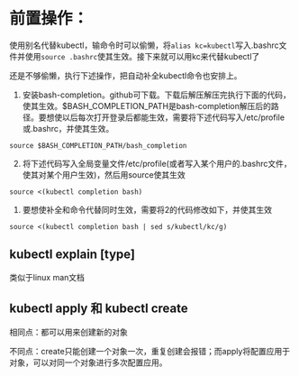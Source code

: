 # 前置操作：

使用别名代替kubectl，输命令时可以偷懒，将```alias kc=kubectl```写入.bashrc文件并使用```source .bashrc```使其生效。接下来就可以用kc来代替kubectl了

还是不够偷懒，执行下述操作，把自动补全kubectl命令也安排上。
1. 安装bash-completion。github可下载。下载后解压解压完执行下面的代码，使其生效。$BASH_COMPLETION_PATH是bash-completion解压后的路径。要想使以后每次打开登录后都能生效，需要将下述代码写入/etc/profile或.bashrc，并使其生效。
```shell
source $BASH_COMPLETION_PATH/bash_completion
```
2. 将下述代码写入全局变量文件/etc/profile(或者写入某个用户的.bashrc文件，使其对某个用户生效)，然后用source使其生效
```shell
source <(kubectl completion bash)
```
1. 要想使补全和命令代替同时生效，需要将2的代码修改如下，并使其生效
```shell
source <(kubectl completion bash | sed s/kubectl/kc/g) 
```

## kubectl explain [type]
类似于linux man文档

## kubectl apply 和 kubectl create

相同点：都可以用来创建新的对象

不同点：create只能创建一个对象一次，重复创建会报错；而apply将配置应用于对象，可以对同一个对象进行多次配置应用。